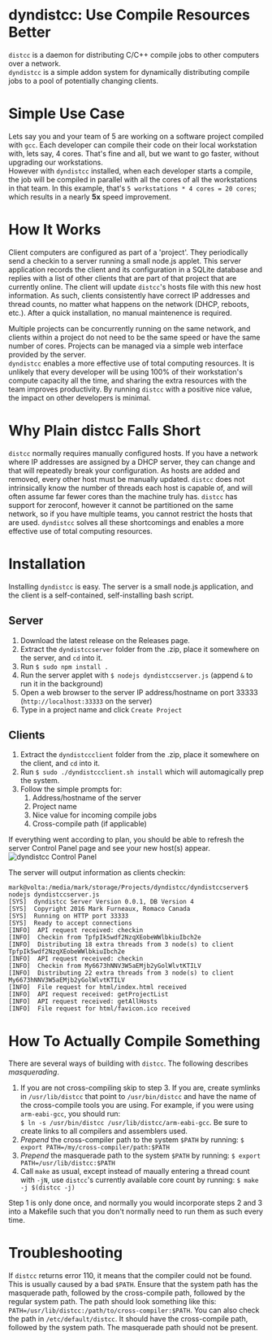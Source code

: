 # dyndistcc: Use Compile Resources Better
```distcc``` is a daemon for distributing C/C++ compile jobs to other computers over a network.  
```dyndistcc``` is a simple addon system for dynamically distributing compile jobs to a pool of potentially changing clients.

# Simple Use Case
Lets say you and your team of 5 are working on a software project compiled with ```gcc```. Each developer can compile their code on their local workstation with, lets say, 4 cores. That's fine and all, but we want to go faster, without upgrading our workstations.  
However with ```dyndistcc``` installed, when each developer starts a compile, the job will be compiled in parallel with all the cores of all the workstations in that team. In this example, that's ```5 workstations * 4 cores = 20 cores```; which results in a nearly **5x** speed improvement.

# How It Works
Client computers are configured as part of a 'project'. They periodically send a checkin to a server running a small node.js applet. This server application records the client and its configuration in a SQLite database and replies with a list of other clients that are part of that project that are currently online. The client will update ```distcc```'s hosts file with this new host information. As such, clients consistently have correct IP addresses and thread counts, no matter what happens on the network (DHCP, reboots, etc.). After a quick installation, no manual maintenence is required.

Multiple projects can be concurrently running on the same network, and clients within a project do not need to be the same speed or have the same number of cores. Projects can be managed via a simple web interface provided by the server.  
```dyndistcc``` enables a more effective use of total computing resources. It is unlikely that every developer will be using 100% of their workstation's compute capacity all the time, and sharing the extra resources with the team improves productivity. By running ```distcc``` with a positive nice value, the impact on other developers is minimal.

# Why Plain distcc Falls Short
```distcc``` normally requires manually configured hosts. If you have a network where IP addresses are assigned by a DHCP server, they can change and that will repeatedly break your configuration. As hosts are added and removed, every other host must be manually updated. ```distcc``` does not intrinsically know the number of threads each host is capable of, and will often assume far fewer cores than the machine truly has. ```distcc``` has support for zeroconf, however it cannot be partitioned on the same network, so if you have multiple teams, you cannot restrict the hosts that are used. ```dyndistcc``` solves all these shortcomings and enables a more effective use of total computing resources.

# Installation
Installing ```dyndistcc``` is easy. The server is a small node.js application, and the client is a self-contained, self-installing bash script.
## Server
1. Download the latest release on the Releases page.  
2. Extract the ```dyndistccserver``` folder from the .zip, place it somewhere on the server, and ```cd``` into it.
3. Run ```$ sudo npm install .```
4. Run the server applet with ```$ nodejs dyndistccserver.js``` (append ```&``` to run it in the background)
5. Open a web browser to the server IP address/hostname on port 33333 (```http://localhost:33333``` on the server)
6. Type in a project name and click ```Create Project```

## Clients
1. Extract the ```dyndistccclient``` folder from the .zip, place it somewhere on the client, and ```cd``` into it.
2. Run ```$ sudo ./dyndistccclient.sh install``` which will automagically prep the system.
3. Follow the simple prompts for:
   1. Address/hostname of the server
   2. Project name
   3. Nice value for incoming compile jobs
   4. Cross-compile path (if applicable)

If everything went according to plan, you should be able to refresh the server Control Panel page and see your new host(s) appear.
![dyndistcc Control Panel](http://furneaux.ca/dyndistcc/dyndistcc0.0.1.png "dyndistcc Control Panel")

The server will output information as clients checkin:
```
mark@volta:/media/mark/storage/Projects/dyndistcc/dyndistccserver$ nodejs dyndistccserver.js 
[SYS]  dyndistcc Server Version 0.0.1, DB Version 4
[SYS]  Copyright 2016 Mark Furneaux, Romaco Canada
[SYS]  Running on HTTP port 33333
[SYS]  Ready to accept connections
[INFO]  API request received: checkin
[INFO]  Checkin from TpfpIk5wdf2NzqXEobeWWlbkiuIbch2e
[INFO]  Distributing 18 extra threads from 3 node(s) to client TpfpIk5wdf2NzqXEobeWWlbkiuIbch2e
[INFO]  API request received: checkin
[INFO]  Checkin from My6673hNNV3W5aEMjb2yGolWlvtKTILV
[INFO]  Distributing 22 extra threads from 3 node(s) to client My6673hNNV3W5aEMjb2yGolWlvtKTILV
[INFO]  File request for html/index.html received
[INFO]  API request received: getProjectList
[INFO]  API request received: getAllHosts
[INFO]  File request for html/favicon.ico received
```

# How To Actually Compile Something
There are several ways of building with ```distcc```. The following describes *masquerading*.

1. If you are not cross-compiling skip to step 3. If you are, create symlinks in ```/usr/lib/distcc``` that point to ```/usr/bin/distcc``` and have the name of the cross-compile tools you are using. For example, if you were using ```arm-eabi-gcc```, you should run:  
```$ ln -s /usr/bin/distcc /usr/lib/distcc/arm-eabi-gcc```. Be sure to create links to all compilers and assemblers used.
2. *Prepend* the cross-compiler path to the system ```$PATH``` by running: ```$ export PATH=/my/cross-compiler/path:$PATH```
3. *Prepend* the masquerade path to the system ```$PATH``` by running: ```$ export PATH=/usr/lib/distcc:$PATH```
4. Call ```make``` as usual, except instead of maually entering a thread count with ```-jN```, use ```distcc```'s currently available core count by running: ```$ make -j $(distcc -j)```

Step 1 is only done once, and normally you would incorporate steps 2 and 3 into a Makefile such that you don't normally need to run them as such every time.

# Troubleshooting

If ```distcc``` returns error 110, it means that the compiler could not be found. This is usually caused by a bad ```$PATH```. Ensure that the system path has the masquerade path, followed by the cross-compile path, followed by the regular system path. The path should look something like this: ```PATH=/usr/lib/distcc:/path/to/cross-compiler:$PATH```. You can also check the path in ```/etc/default/distcc```. It should have the cross-compile path, followed by the system path. The masquerade path should not be present.

